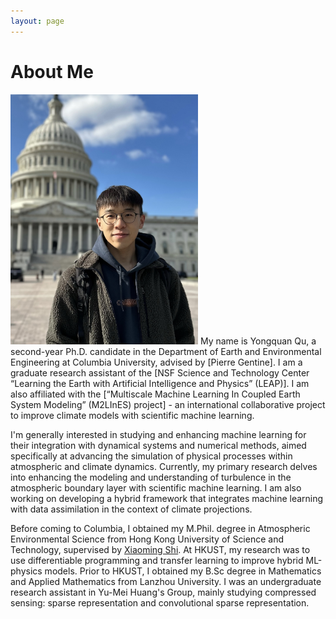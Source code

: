 ```yaml
---
layout: page
---
```


# About Me

<img src="/images/yongquanqu01.jpg" class="floatpic" width="300" height="400">
My name is Yongquan Qu, a second-year Ph.D. candidate in the Department of
Earth and Environmental Engineering at Columbia University, advised by [Pierre Gentine]. I am a graduate research assistant of the [NSF Science and Technology Center “Learning the Earth with Artificial Intelligence and Physics” (LEAP)]. I am also affiliated with the [“Multiscale Machine Learning In Coupled Earth System Modeling” (M2LInES) project] - an international collaborative project to improve climate models with scientific machine learning.         

I'm generally interested in studying and enhancing machine learning for their integration with dynamical systems and numerical methods, aimed specifically at advancing the simulation of physical processes within atmospheric and climate dynamics. Currently, my primary research delves into enhancing the modeling and understanding of turbulence in the atmospheric boundary layer with scientific machine learning. I am also working on developing a hybrid framework that integrates machine learning with data assimilation in the context of climate projections.          

Before coming to Columbia, I obtained my M.Phil. degree in Atmospheric Environmental Science from Hong Kong University of Science and Technology, supervised by [Xiaoming Shi]. At HKUST, my research was to use differentiable programming and transfer learning to improve hybrid ML-physics models. Prior to HKUST, I obtained my B.Sc degree in Mathematics and Applied Mathematics from Lanzhou University. I was an undergraduate research assistant in Yu-Mei Huang's Group, mainly studying compressed sensing: sparse representation and convolutional sparse representation.       

[Pierre Gentine]: https://gentinelab.eee.columbia.edu/people/pierre-gentine
[Xiaoming Shi]: https://shixm.people.ust.hk/about/
[NSF Science and Technology Center “Learning the Earth with Artificial Intelligence and Physics” (LEAP)]: https://leap.columbia.edu
[“Multiscale Machine Learning In Coupled Earth System Modeling” (M2LInES) project]: https://m2lines.github.io
